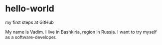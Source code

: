# hello-world
my first steps at GitHub

My name is Vadim. I live in Bashkiria, region in Russia. I want to try myself as a software-developer.
